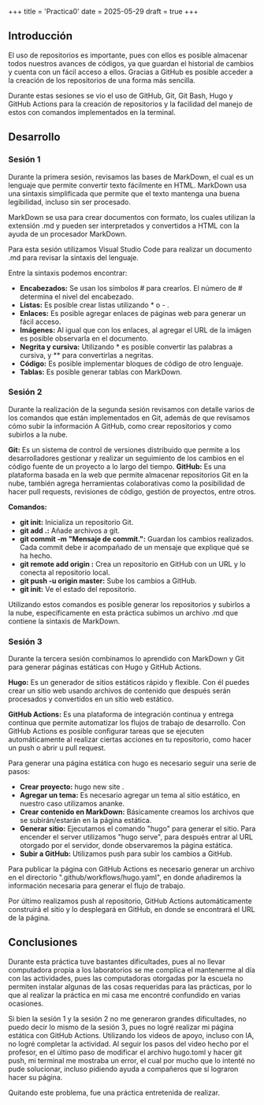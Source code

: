 +++
title = 'Practica0'
date = 2025-05-29
draft = true
+++

## **Introducción**

El uso de repositorios es importante, pues con ellos es posible almacenar todos nuestros avances de códigos, ya que guardan el historial de cambios y cuenta con un fácil acceso a ellos. Gracias a GitHub es posible acceder a la creación de los repositorios de una forma más sencilla.

Durante estas sesiones se vio el uso de GitHub, Git, Git Bash, Hugo y GitHub Actions para la creación de repositorios y la facilidad del manejo de estos con comandos implementados en la terminal.

## **Desarrollo**

### **Sesión 1**

Durante la primera sesión, revisamos las bases de MarkDown, el cual es un lenguaje que permite convertir texto fácilmente en HTML. MarkDown usa una sintaxis simplificada que permite que el texto mantenga una buena legibilidad, incluso sin ser procesado.

MarkDown se usa para crear documentos con formato, los cuales utilizan la extensión .md y pueden ser interpretados y convertidos a HTML con la ayuda de un procesador MarkDown.

Para esta sesión utilizamos Visual Studio Code para realizar un documento .md para revisar la sintaxis del lenguaje.

Entre la sintaxis podemos encontrar:

* **Encabezados:** Se usan los símbolos # para crearlos. El número de # determina el nivel del encabezado.
* **Listas:** Es posible crear listas utilizando * o - .
* **Enlaces:** Es posible agregar enlaces de páginas web para generar un fácil acceso.
* **Imágenes:** Al igual que con los enlaces, al agregar el URL de la imágen es posible observarla en el documento.
* **Negrita y cursiva:** Utilizando * es posible convertir las palabras a cursiva, y ** para convertirlas a negritas.
* **Código:** Es posible implementar bloques de código de otro lenguaje.
* **Tablas:** Es posible generar tablas con MarkDown.

### **Sesión 2**

Durante la realización de la segunda sesión revisamos con detalle varios de los comandos que están implementados en Git, además de que revisamos cómo subir la información A GitHub, como crear repositorios y como subirlos a la nube.

**Git:** Es un sistema de control de versiones distribuido que permite a los desarrolladores gestionar y realizar un seguimiento de los cambios en el código fuente de un proyecto a lo largo del tiempo.
**GitHub:** Es una plataforma basada en la web que permite almacenar repositorios Git en la nube, también agrega herramientas colaborativas como la posibilidad de hacer pull requests, revisiones de código, gestión de proyectos, entre otros.

**Comandos:**

* **git init:** Inicializa un repositorio Git.
* **git add .:** Añade archivos a git.
* **git commit -m "Mensaje de commit.":** Guardan los cambios realizados. Cada commit debe ir acompañado de un mensaje que explique qué se ha hecho.
* **git remote add origin <URL>:** Crea un repositorio en GitHub con un URL y lo conecta al repositorio local.
* **git push -u origin master:** Sube los cambios a GitHub.
* **git init:** Ve el estado del repositorio.

Utilizando estos comandos es posible generar los repositorios y subirlos a la nube, específicamente en esta práctica subimos un archivo .md que contiene la sintaxis de MarkDown.

### **Sesión 3**

Durante la tercera sesión combinamos lo aprendido con MarkDown y Git para generar páginas estáticas con Hugo y GitHub Actions.

**Hugo:** Es un generador de sitios estáticos rápido y flexible. Con él puedes crear un sitio web usando archivos de contenido que después serán procesados y convertidos en un sitio web estático.

**GitHub Actions:** Es una plataforma de integración continua y entrega continua que permite automatizar los flujos de trabajo de desarrollo. Con GitHub Actions es posible configurar tareas que se ejecuten automáticamente al realizar ciertas acciones en tu repositorio, como hacer un push o abrir u pull request.

Para generar una página estática con hugo es necesario seguir una serie de pasos:

* **Crear proyecto:** hugo new site <nombre-de-sitio>.
* **Agregar un tema:** Es necesario agregar un tema al sitio estático, en nuestro caso utilizamos ananke.
* **Crear contenido en MarkDown:** Básicamente creamos los archivos que se subirán/estarán en la página estática.
* **Generar sitio:** Ejecutamos el comando "hugo" para generar el sitio. Para encender el server utilizamos "hugo serve", para después entrar al URL otorgado por el servidor, donde observaremos la página estática.
* **Subir a GitHub:** Utilizamos push para subir los cambios a GitHub.


Para publicar la página con GitHub Actions es necesario generar un archivo en el directorio ".github/workflows/hugo.yaml", en donde añadiremos la información necesaria para generar el flujo de trabajo.

Por último realizamos push al repositorio, GitHub Actions automáticamente construirá el sitio y lo desplegará en GitHub, en donde se encontrará el URL de la página.

## **Conclusiones**

Durante esta práctica tuve bastantes dificultades, pues al no llevar computadora propia a los laboratorios se me complica el mantenerme al día con las actividades, pues las computadoras otorgadas por la escuela no permiten instalar algunas de las cosas requeridas para las prácticas, por lo que al realizar la práctica en mi casa me encontré confundido en varias ocasiones.

Si bien la sesión 1 y la sesión 2 no me generaron grandes dificultades, no puedo decir lo mismo de la sesión 3, pues no logré realizar mi página estática con GitHub Actions. Utilizando los videos de apoyo, incluso con IA, no logré completar la actividad. Al seguir los pasos del video hecho por el profesor, en el último paso de modificar el archivo hugo.toml y hacer git push, mi terminal me mostraba un error, el cual por mucho que lo intenté no pude solucionar, incluso pidiendo ayuda a compañeros que sí lograron hacer su página. 

Quitando este problema, fue una práctica entretenida de realizar.